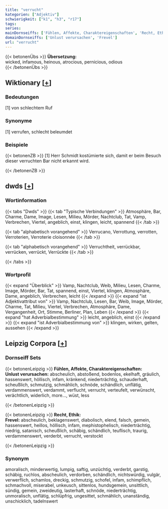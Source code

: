 ```yaml
---
title: "verrucht"
kategorien: ["Adjektiv"]
schwierigkeit: ["k1", "h3", "r17"]
tags:
series:
mainDornseiffs: ['Fühlen, Affekte, Charaktereigenschaften', 'Recht, Ethik']
domainDornseiffs: ['Unlust verursachen', 'Frevel']
url: "verrucht"
---
```


{{< betonenÜbs >}}
**Übersetzung:**  
wicked, infamous, heinous, atrocious, pernicious, odious  
{{< /betonenÜbs >}}

## Wiktionary [[+](https://de.wiktionary.org/wiki/verrucht)]

### Bedeutungen
[1] von schlechtem Ruf  

### Synonyme
[1] verrufen, schlecht beleumdet  

### Beispiele
{{< betonenZB >}}
[1] Herr Schmidt kostümierte sich, damit er beim Besuch dieser verruchten Bar nicht erkannt wird.  

{{< /betonenZB >}}


## dwds [[+](https://www.dwds.de/wb/verrucht)]

### Wortinformation
{{< tabs "Dwds" >}}
{{< tab "Typische Verbindungen" >}}
Atmosphäre, Bar, Charme, Dame, Image, Lesen, Milieu, Mörder, Nachtclub, Tat, Vamp, Verbrechen, Viertel, angeblich, einst, klingen, leicht, spannend
{{< /tab >}}

{{< tab "alphabetisch vorangehend" >}}
Verrucano, Verrottung, verrotten, Verroterien, Verroterie cloisonnée
{{< /tab >}}

{{< tab "alphabetisch vorangehend" >}}
Verruchtheit, verrückbar, verrücken, verrückt, Verrückte
{{< /tab >}}

{{< /tabs >}}

### Wortprofil
{{< expand "Überblick" >}} Vamp, Nachtclub, Weib, Milieu, Lesen, Charme, Image, Mörder, Bar, Tat, spannend, einst, Viertel, klingen, Atmosphäre, Dame, angeblich, Verbrechen, leicht {{< /expand >}}
{{< expand "ist Adjektivattribut von" >}} Vamp, Nachtclub, Lesen, Bar, Weib, Image, Mörder, Charme, Tat, Milieu, Viertel, Verbrechen, Atmosphäre, Dame, Vergangenheit, Ort, Stimme, Berliner, Plan, Leben {{< /expand >}}
{{< expand "hat Adverbialbestimmung" >}} leicht, angeblich, einst {{< /expand >}}
{{< expand "ist Adverbialbestimmung von" >}} klingen, wirken, gelten, aussehen {{< /expand >}}

## Leipzig Corpora [[+](https://corpora.uni-leipzig.de/en/res?word=verrucht&corpusId=deu_newscrawl-public_2018)]

### Dornseiff Sets
{{< betonenLeipzig >}}
**Fühlen, Affekte, Charaktereigenschaften:**  
**Unlust verursachen:** abscheulich, abstoßend, bodenlos, ekelhaft, gräulich, hassenswert, höllisch, infam, kränkend, niederträchtig, schauderhaft, scheußlich, schmutzig, schmählich, schnöde, schändlich, unflätig, verdammenswert, verdammt, verflucht, verrucht, verteufelt, verwünscht, verächtlich, widerlich, more..., wüst, less  

{{< /betonenLeipzig >}}


{{< betonenLeipzig >}}
**Recht, Ethik:**  
**Frevel:** abscheulich, beklagenswert, diabolisch, elend, falsch, gemein, hassenswert, heillos, höllisch, infam, mephistophelisch, niederträchtig, niedrig, satanisch, scheußlich, schäbig, schändlich, teuflisch, traurig, verdammenswert, verderbt, verrucht, verstockt  

{{< /betonenLeipzig >}}

### Synonym
amoralisch, minderwertig, lumpig, saftig, unzüchtig, verderbt, garstig, schäbig, ruchlos, abscheulich, verdorben, schändlich, nichtswürdig, vulgär, verwerflich, schamlos, dreckig, schmutzig, schofel, infam, schimpflich, schmachvoll, miserabel, unkeusch, sittenlos, hundsgemein, unsittlich, sündig, gemein, zweideutig, lasterhaft, schnöde, niederträchtig, unmoralisch, unflätig, schlüpfrig, ungesittet, schmählich, unanständig, unschicklich, tadelnswert

